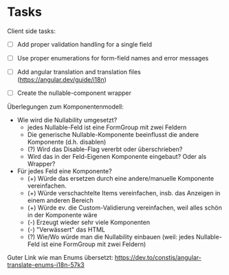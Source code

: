 # Tasks

Client side tasks:
- [ ] Add proper validation handling for a single field
- [ ] Use proper enumerations for form-field names and error messages
- [ ] Add angular translation and translation files (https://angular.dev/guide/i18n)
- [ ] Create the nullable-component wrapper


Überlegungen zum Komponentenmodell:
- Wie wird die Nullability umgesetzt?
  - jedes Nullable-Feld ist eine FormGroup mit zwei Feldern
  - Die generische Nullable-Komponente beeinflusst die andere Komponente (d.h. disablen)
  - (?) Wird das Disable-Flag vererbt oder überschrieben?
  - Wird das in der Feld-Eigenen Komponente eingebaut? Oder als Wrapper?
- Für jedes Feld eine Komponente?
  - (+) Würde das ersetzen durch eine andere/manuelle Komponente vereinfachen.
  - (+) Würde verschachtelte Items vereinfachen, insb. das Anzeigen in einem anderen Bereich
  - (+) Würde ev. die Custom-Validierung vereinfachen, weil alles schön in der Komponente wäre
  - (-) Erzeugt wieder sehr viele Komponenten
  - (-) "Verwässert" das HTML
  - (?) Wie/Wo würde man die Nullability einbauen (weil: jedes Nullable-Feld ist eine FormGroup mit zwei Feldern)

Guter Link wie man Enums übersetzt: https://dev.to/constjs/angular-translate-enums-i18n-57k3

